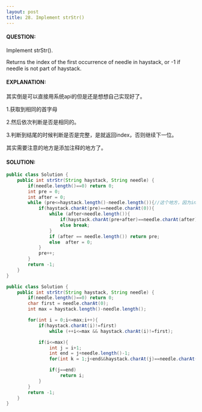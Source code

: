 ```yaml
---
layout: post
title: 28. Implement strStr()
---
```


#### QUESTION:

Implement strStr().

Returns the index of the first occurrence of needle in haystack, or -1 if needle is not part of haystack.

#### EXPLANATION:

其实倒是可以直接用系统api的但是还是想想自己实现好了。

1.获取到相同的首字母

2.然后依次判断是否是相同的。

3.判断到结尾的时候判断是否是完整，是就返回index，否则继续下一位。



其实需要注意的地方是添加注释的地方了。

#### SOLUTION:

```java
public class Solution {
    public int strStr(String haystack, String needle) {
        if(needle.length()==0) return 0;
        int pre = 0;
        int after = 0;
        while (pre<=haystack.length()-needle.length()){//这个地方，因为index+needle.length()的值是不能大于总和的，所以只需要判断到特定的index就可以。否则会出现time limit的错误
            if(haystack.charAt(pre)==needle.charAt(0)){
                while (after<needle.length()){
                    if(haystack.charAt(pre+after)==needle.charAt(after)) after++;
                    else break;
                }
                if (after == needle.length()) return pre;
                else  after = 0;
            }
            pre++;
        }
        return -1;
    }
}

public class Solution {
    public int strStr(String haystack, String needle) {
        if(needle.length()==0) return 0;
        char first = needle.charAt(0);
        int max = haystack.length()-needle.length();

        for(int i = 0;i<=max;i++){
            if(haystack.charAt(i)!=first)
                while (++i<=max && haystack.charAt(i)!=first);

            if(i<=max){
                int j = i+1;
                int end = j+needle.length()-1;
                for(int k = 1;j<end&&haystack.charAt(j)==needle.charAt(k);j++,k++);

                if(j==end)
                    return i;
            }
        }
        return -1;
    }
}
```

